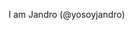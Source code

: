 I am Jandro (@yosoyjandro)

<!---
yosoyjandro/yosoyjandro is a ✨ special ✨ repository because its `README.md` (this file) appears on your GitHub profile.
You can click the Preview link to take a look at your changes.
--->
